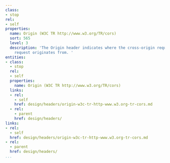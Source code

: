 ```yaml
---
class:
- stop
rel:
- self
properties:
  name: Origin (W3C TR http://www.w3.org/TR/cors)
  sort: 565
  level: 3
  description: 'The Origin header indicates where the cross-origin request or preflight
    request originates from. '
entities:
- class:
  - stop
  rel:
  - self
  properties:
    name: Origin (W3C TR http://www.w3.org/TR/cors)
  links:
  - rel:
    - self
    href: design/headers/origin-w3c-tr-http-www.w3.org-tr-cors.md
  - rel:
    - parent
    href: design/headers/
links:
- rel:
  - self
  href: design/headers/origin-w3c-tr-http-www.w3.org-tr-cors.md
- rel:
  - parent
  href: design/headers/
...
```


